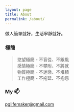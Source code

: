 ```yaml
---
layout: page
title: About
permalink: /about/
---
```


做人簡單就好，生活寧靜就好。  

### 極簡

> 慾望極簡 - 不盲從、不跟風  
> 感情極簡 - 不攀附、不將就  
> 物質極簡 - 不迷戀、不堆積  
> 工作極簡 - 不拖延、不抱怨  

### My :mailbox:

[pglifemaker@gmail.com](mailto:pglife@gmail.com)


